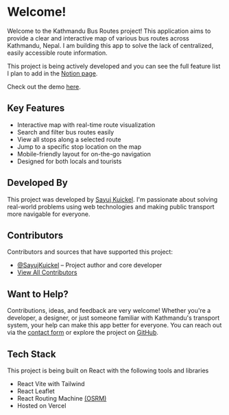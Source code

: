 # Welcome!

Welcome to the Kathmandu Bus Routes project! This application aims to provide a clear and interactive map of various bus routes across Kathmandu, Nepal. I am building this app to solve the lack of centralized, easily accessible route information.

This project is being actively developed and you can see the full feature list I plan to add in the [Notion page](https://www.notion.so/2002054224e68038b8f1dd5e64f0a636?v=2002054224e681548951000c5b4845fc).

Check out the demo [here](https://bus-routes.sayuj.com.np/).

## Key Features

- Interactive map with real-time route visualization
- Search and filter bus routes easily
- View all stops along a selected route
- Jump to a specific stop location on the map
- Mobile-friendly layout for on-the-go navigation
- Designed for both locals and tourists

## Developed By

This project was developed by [Sayuj Kuickel](https://sayuj.com.np/). I'm passionate about solving real-world problems using web technologies and making public transport more navigable for everyone.

## Contributors

Contributors and sources that have supported this project:

- [@SayujKuickel](https://github.com/SayujKuickel) – Project author and core developer
- [View All Contributors](https://bus-routes.sayuj.com.np/about)

## Want to Help?

Contributions, ideas, and feedback are very welcome! Whether you're a developer, a designer, or just someone familiar with Kathmandu's transport system, your help can make this app better for everyone. You can reach out via the [contact form](https://bus-routes.sayuj.com.np/contact) or explore the project on [GitHub](https://github.com/SayujKuickel/kathmandu-bus-routes).

## Tech Stack

This project is being built on React with the following tools and libraries

- React Vite with Tailwind
- React Leaflet
- React Routing Machine [(OSRM)](https://www.liedman.net/leaflet-routing-machine/)
- Hosted on Vercel
